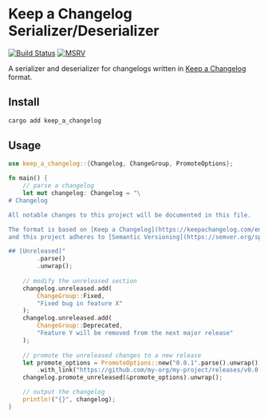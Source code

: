 # Keep a Changelog Serializer/Deserializer

[![Build Status]][ci] [![MSRV]][install-rust]

[Build Status]: https://img.shields.io/github/actions/workflow/status/colincasey/keep_a_changelog/ci.yml?branch=main
[ci]: https://github.com/colincasey/keep_a_changelog/actions/workflows/ci.yml?query=branch%3Amain
[MSRV]: https://img.shields.io/badge/MSRV-rustc_1.74+-lightgray.svg
[install-rust]: https://www.rust-lang.org/tools/install

A serializer and deserializer for changelogs written in [Keep a Changelog](https://keepachangelog.com/en/1.1.0/) format.

## Install

```sh
cargo add keep_a_changelog
```

## Usage

```rust
use keep_a_changelog::{Changelog, ChangeGroup, PromoteOptions};

fn main() {
    // parse a changelog
    let mut changelog: Changelog = "\
# Changelog

All notable changes to this project will be documented in this file.

The format is based on [Keep a Changelog](https://keepachangelog.com/en/1.1.0/),
and this project adheres to [Semantic Versioning](https://semver.org/spec/v2.0.0.html).

## [Unreleased]"
        .parse()
        .unwrap();
    
    // modify the unreleased section
    changelog.unreleased.add(
        ChangeGroup::Fixed, 
        "Fixed bug in feature X"
    );
    changelog.unreleased.add(
        ChangeGroup::Deprecated, 
        "Feature Y will be removed from the next major release"
    );
    
    // promote the unreleased changes to a new release
    let promote_options = PromoteOptions::new("0.0.1".parse().unwrap())
        .with_link("https://github.com/my-org/my-project/releases/v0.0.1".parse().unwrap());
    changelog.promote_unreleased(&promote_options).unwrap();

    // output the changelog
    println!("{}", changelog);
}
```
